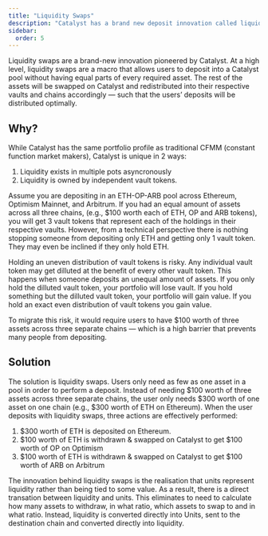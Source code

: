 ```yaml
---
title: "Liquidity Swaps"
description: "Catalyst has a brand new deposit innovation called liquidity swaps that allow for an even easier cross-chain deposit experience."
sidebar:
  order: 5
---
```


Liquidity swaps are a brand-new innovation pioneered by Catalyst. At a high level, liquidity swaps are a macro that allows users to deposit into a Catalyst pool without having equal parts of every required asset. The rest of the assets will be swapped on Catalyst and redistributed into their respective vaults and chains accordingly — such that the users’ deposits will be distributed optimally.

## Why?

While Catalyst has the same portfolio profile as traditional CFMM (constant function market makers), Catalyst is unique in 2 ways:

1. Liquidity exists in multiple pots asyncronously
2. Liquidity is owned by independent vault tokens.

Assume you are depositing in an ETH-OP-ARB pool across Ethereum, Optimism Mainnet, and Arbitrum. If you had an equal amount of assets across all three chains, (e.g., \$100 worth each of ETH, OP and ARB tokens), you will get 3 vault tokens that represent each of the holdings in their respective vaults.
However, from a technical perspective there is nothing stopping someone from depositing only ETH and getting only 1 vault token. They may even be inclined if they only hold ETH.

Holding an uneven distribution of vault tokens is risky. Any individual vault token may get dilluted at the benefit of every other vault token. This happens when someone deposits an unequal amount of assets.
If you only hold the dilluted vault token, your portfolio will lose vault. If you hold something but the dilluted vault token, your portfolio will gain value. If you hold an exact even distribution of vault tokens you gain value.

To migrate this risk, it would require users to have \$100 worth of three assets across three separate chains — which is a high barrier that prevents many people from depositing.

## Solution

The solution is liquidity swaps. Users only need as few as one asset in a pool in order to perform a deposit. Instead of needing \$100 worth of three assets across three separate chains, the user only needs \$300 worth of one asset on one chain (e.g., \$300 worth of ETH on Ethereum). When the user deposits with liquidity swaps, three actions are effectively performed:

1. \$300 worth of ETH is deposited on Ethereum.
2. \$100 worth of ETH is withdrawn & swapped on Catalyst to get \$100 worth of OP on Optimism
3. \$100 worth of ETH is withdrawn & swapped on Catalyst to get \$100 worth of ARB on Arbitrum

The innovation behind liquidity swaps is the realisation that units represent liquidity rather than being tied to some value. As a result, there is a direct transation between liquidity and units. This eliminates to need to calculate how many assets to withdraw, in what ratio, which assets to swap to and in what ratio. Instead, liquidity is converted directly into Units, sent to the destination chain and converted directly into liquidity.
